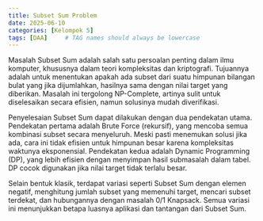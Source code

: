 ```yaml
---
title: Subset Sum Problem
date: 2025-06-10
categories: [Kelompok 5]
tags: [DAA]     # TAG names should always be lowercase
---
```


Masalah Subset Sum adalah salah satu persoalan penting dalam ilmu komputer, khususnya dalam teori kompleksitas dan kriptografi. Tujuannya adalah untuk menentukan apakah ada subset dari suatu himpunan bilangan bulat yang jika dijumlahkan, hasilnya sama dengan nilai target yang diberikan. Masalah ini tergolong NP-Complete, artinya sulit untuk diselesaikan secara efisien, namun solusinya mudah diverifikasi.

Penyelesaian Subset Sum dapat dilakukan dengan dua pendekatan utama. Pendekatan pertama adalah Brute Force (rekursif), yang mencoba semua kombinasi subset secara menyeluruh. Meski pasti menemukan solusi jika ada, cara ini tidak efisien untuk himpunan besar karena kompleksitas waktunya eksponensial. Pendekatan kedua adalah Dynamic Programming (DP), yang lebih efisien dengan menyimpan hasil submasalah dalam tabel. DP cocok digunakan jika nilai target tidak terlalu besar.

Selain bentuk klasik, terdapat variasi seperti Subset Sum dengan elemen negatif, menghitung jumlah subset yang memenuhi target, mencari subset terdekat, dan hubungannya dengan masalah 0/1 Knapsack. Semua variasi ini menunjukkan betapa luasnya aplikasi dan tantangan dari Subset Sum.